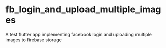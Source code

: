 # fb_login_and_upload_multiple_images
A test flutter app implementing facebook login and uploading multiple images to firebase storage 
